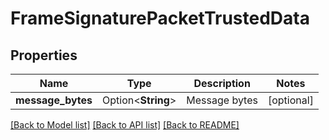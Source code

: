 # FrameSignaturePacketTrustedData

## Properties

Name | Type | Description | Notes
------------ | ------------- | ------------- | -------------
**message_bytes** | Option<**String**> | Message bytes | [optional]

[[Back to Model list]](../README.md#documentation-for-models) [[Back to API list]](../README.md#documentation-for-api-endpoints) [[Back to README]](../README.md)


